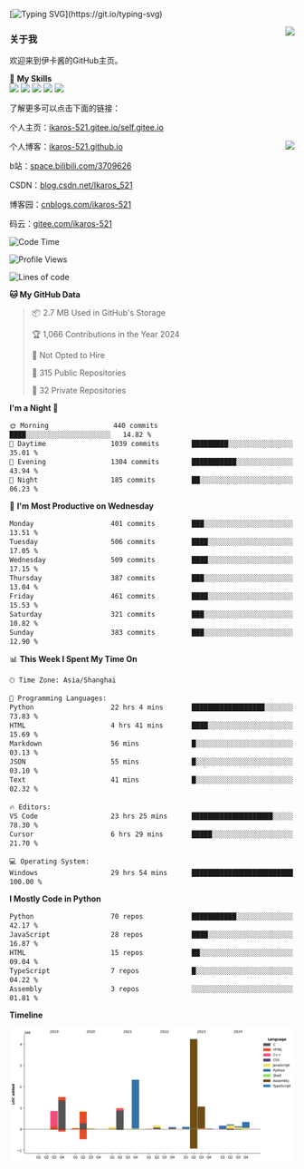 [![Typing SVG](https://readme-typing-svg.herokuapp.com?size=25&duration=3000&color=8C43EA&vCenter=true&width=200&height=40&lines=Hi+Welcome+%F0%9F%91%8B%F0%9F%8F%BB;I'm+Love丶伊卡洛斯~~)](https://git.io/typing-svg)

<a href="#">
  <img align="right" src="https://github-readme-stats.vercel.app/api?username=Ikaros-521&count_private=true&show_icons=true&bg_color=15,f2f7fd,E0EAFC" />
</a>

### 关于我

欢迎来到伊卡酱的GitHub主页。

🌟 **My Skills**  
![](https://img.shields.io/badge/-C-A8B9CC?style=flat-square&logo=C&logoColor=fff)
![](https://img.shields.io/badge/-Python-3776AB?style=flat-square&logo=Python&logoColor=fff)
![](https://img.shields.io/badge/-JavaScript-F7DF1E?style=flat-square&logo=JavaScript&logoColor=fff)
![](https://img.shields.io/badge/-C++-00599C?style=flat-square&logo=Cpp&logoColor=fff)
![](https://img.shields.io/badge/-Linux-000000?style=flat-square&logo=Linux&logoColor=fff)

了解更多可以点击下面的链接：  

个人主页：[ikaros-521.gitee.io/self.gitee.io](https://ikaros-521.gitee.io/self.gitee.io/)  

<img align='right' src="https://github.com/Ikaros-521/Ikaros-521/assets/40910637/3a5e50bc-91dc-4aa5-b7a0-8b27ad1c2b33" height="330">

个人博客：[ikaros-521.github.io](https://ikaros-521.github.io/)  

b站：[space.bilibili.com/3709626](https://space.bilibili.com/3709626)  

CSDN：[blog.csdn.net/Ikaros_521](https://blog.csdn.net/Ikaros_521)  

博客园：[cnblogs.com/ikaros-521](https://www.cnblogs.com/ikaros-521)  

码云：[gitee.com/ikaros-521](https://gitee.com/ikaros-521)  


<!--START_SECTION:waka-->
![Code Time](http://img.shields.io/badge/Code%20Time-1%2C968%20hrs%2039%20mins-blue)

![Profile Views](http://img.shields.io/badge/Profile%20Views-6-blue)

![Lines of code](https://img.shields.io/badge/From%20Hello%20World%20I%27ve%20Written-13.3%20million%20lines%20of%20code-blue)

**🐱 My GitHub Data** 

> 📦 2.7 MB Used in GitHub's Storage 
 > 
> 🏆 1,066 Contributions in the Year 2024
 > 
> 🚫 Not Opted to Hire
 > 
> 📜 315 Public Repositories 
 > 
> 🔑 32 Private Repositories 
 > 
**I'm a Night 🦉** 

```text
🌞 Morning                440 commits         ████░░░░░░░░░░░░░░░░░░░░░   14.82 % 
🌆 Daytime                1039 commits        █████████░░░░░░░░░░░░░░░░   35.01 % 
🌃 Evening                1304 commits        ███████████░░░░░░░░░░░░░░   43.94 % 
🌙 Night                  185 commits         ██░░░░░░░░░░░░░░░░░░░░░░░   06.23 % 
```
📅 **I'm Most Productive on Wednesday** 

```text
Monday                   401 commits         ███░░░░░░░░░░░░░░░░░░░░░░   13.51 % 
Tuesday                  506 commits         ████░░░░░░░░░░░░░░░░░░░░░   17.05 % 
Wednesday                509 commits         ████░░░░░░░░░░░░░░░░░░░░░   17.15 % 
Thursday                 387 commits         ███░░░░░░░░░░░░░░░░░░░░░░   13.04 % 
Friday                   461 commits         ████░░░░░░░░░░░░░░░░░░░░░   15.53 % 
Saturday                 321 commits         ███░░░░░░░░░░░░░░░░░░░░░░   10.82 % 
Sunday                   383 commits         ███░░░░░░░░░░░░░░░░░░░░░░   12.90 % 
```


📊 **This Week I Spent My Time On** 

```text
🕑︎ Time Zone: Asia/Shanghai

💬 Programming Languages: 
Python                   22 hrs 4 mins       ██████████████████░░░░░░░   73.83 % 
HTML                     4 hrs 41 mins       ████░░░░░░░░░░░░░░░░░░░░░   15.69 % 
Markdown                 56 mins             █░░░░░░░░░░░░░░░░░░░░░░░░   03.13 % 
JSON                     55 mins             █░░░░░░░░░░░░░░░░░░░░░░░░   03.10 % 
Text                     41 mins             █░░░░░░░░░░░░░░░░░░░░░░░░   02.32 % 

🔥 Editors: 
VS Code                  23 hrs 25 mins      ████████████████████░░░░░   78.30 % 
Cursor                   6 hrs 29 mins       █████░░░░░░░░░░░░░░░░░░░░   21.70 % 

💻 Operating System: 
Windows                  29 hrs 54 mins      █████████████████████████   100.00 % 
```

**I Mostly Code in Python** 

```text
Python                   70 repos            ███████████░░░░░░░░░░░░░░   42.17 % 
JavaScript               28 repos            ████░░░░░░░░░░░░░░░░░░░░░   16.87 % 
HTML                     15 repos            ██░░░░░░░░░░░░░░░░░░░░░░░   09.04 % 
TypeScript               7 repos             █░░░░░░░░░░░░░░░░░░░░░░░░   04.22 % 
Assembly                 3 repos             ░░░░░░░░░░░░░░░░░░░░░░░░░   01.81 % 
```



**Timeline**

![Lines of Code chart](https://raw.githubusercontent.com/Ikaros-521/Ikaros-521/main/assets/bar_graph.png)


<!--END_SECTION:waka-->


<!--
**Ikaros-521/Ikaros-521** is a ✨ _special_ ✨ repository because its `README.md` (this file) appears on your GitHub profile.

Here are some ideas to get you started:

- 🔭 I’m currently working on ...
- 🌱 I’m currently learning ...
- 👯 I’m looking to collaborate on ...
- 🤔 I’m looking for help with ...
- 💬 Ask me about ...
- 📫 How to reach me: ...
- 😄 Pronouns: ...
- ⚡ Fun fact: ...
-->

